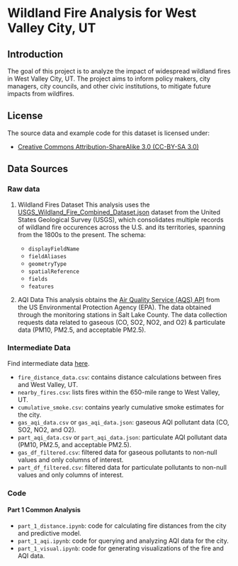 # Wildland Fire Analysis for West Valley City, UT

## Introduction
The goal of this project is to analyze the impact of widespread wildland fires in West Valley City, UT. The project aims to inform policy makers, city managers, city councils, and other civic institutions, to mitigate future impacts from wildfires.

## License
The source data and example code for this dataset is licensed under:
- [Creative Commons Attribution-ShareAlike 3.0 (CC-BY-SA 3.0)](https://creativecommons.org/licenses/by-sa/3.0/deed.en)

## Data Sources
### Raw data
1. Wildland Fires Dataset
This analysis uses the [USGS_Wildland_Fire_Combined_Dataset.json](https://www.sciencebase.gov/catalog/item/61aa537dd34eb622f699df81) dataset from the United States Geological Survey (USGS),
which consolidates multiple records of wildland fire occurences across the U.S. and its territories, spanning from the 1800s to the present. 
The schema:
    - `displayFieldName`
    - `fieldAliases`
    - `geometryType`
    - `spatialReference`
    - `fields`
    - `features`

2. AQI Data
This analysis obtains the [Air Quality Service (AQS) API](https://aqs.epa.gov/aqsweb/documents/data_api.html) from the US Environmental Protection Agency (EPA). The data obtained through the monitoring stations in Salt Lake County. The data collection requests data related to gaseous (CO, SO2, NO2, and O2) & particulate data (PM10, PM2.5, and acceptable PM2.5).


### Intermediate Data
Find intermediate data [here](https://drive.google.com/drive/folders/1y2Y7d4Ub1OpWUXfFkIDTmYiJFBVUp7zg?usp=sharing).
- `fire_distance_data.csv`: contains distance calculations between fires and West Valley, UT.
- `nearby_fires.csv`: lists fires within the 650-mile range to West Valley, UT.
- `cumulative_smoke.csv`: contains yearly cumulative smoke estimates for the city.
- `gas_aqi_data.csv` or `gas_aqi_data.json`: gaseous AQI pollutant data (CO, SO2, NO2, and O2).
- `part_aqi_data.csv` or `part_aqi_data.json`: particulate AQI pollutant data (PM10, PM2.5, and acceptable PM2.5).
- `gas_df_filtered.csv`: filtered data for gaseous pollutants to non-null values and only columns of interest.
- `part_df_filtered.csv`: filtered data for particulate pollutants to non-null values and only columns of interest.

### Code
#### Part 1 Common Analysis
- `part_1_distance.ipynb`: code for calculating fire distances from the city and predictive model.
- `part_1_aqi.ipynb`: code for querying and analyzing AQI data for the city.
- `part_1_visual.ipynb`:  code for generating visualizations of the fire and AQI data.
